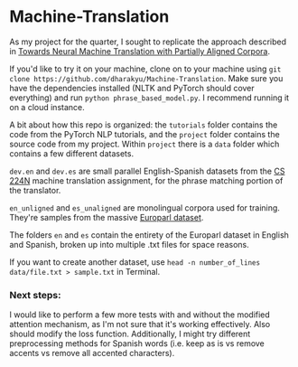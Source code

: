 # Machine-Translation
As my project for the quarter, I sought to replicate the approach described in 
[Towards Neural Machine Translation with Partially Aligned Corpora](https://www.aclweb.org/anthology/I17-1039.pdf).

If you'd like to try it on your machine, 
clone on to your machine using `git clone https://github.com/dharakyu/Machine-Translation`. Make sure you have
the dependencies installed (NLTK and PyTorch should cover everything) and run `python phrase_based_model.py`. I recommend 
running it on a cloud instance.

A bit about how this repo is organized: the `tutorials` folder contains the code from the PyTorch NLP tutorials,
and the `project` folder contains the source code from my project. Within `project` there is a `data` folder which
contains a few different datasets. 

`dev.en` and `dev.es` are small parallel English-Spanish datasets from the [CS 224N](http://web.stanford.edu/class/cs224n/) 
machine translation assignment, for the phrase matching portion of the translator.

`en_unligned` and `es_unaligned` are monolingual corpora used for training. They're samples from the massive [Europarl
dataset](https://www.statmt.org/europarl/).

The folders `en` and `es` contain the entirety of the Europarl dataset in English and Spanish, broken up into multiple .txt
files for space reasons.

If you want to create another dataset, use `head -n number_of_lines data/file.txt > sample.txt` in Terminal.

### Next steps:

I would like to perform a few more tests with and without the modified attention mechanism, as I'm not sure that it's working effectively. Also should modify the loss function. Additionally, I might try different preprocessing methods for Spanish words
(i.e. keep as is vs remove accents vs remove all accented characters).
